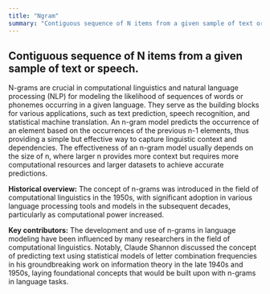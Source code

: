 ```yaml
---
title: "Ngram"
summary: "Contiguous sequence of N items from a given sample of text or speech."
---
```


## Contiguous sequence of N items from a given sample of text or speech.

N-grams are crucial in computational linguistics and natural language processing (NLP) for modeling the likelihood of sequences of words or phonemes occurring in a given language. They serve as the building blocks for various applications, such as text prediction, speech recognition, and statistical machine translation. An n-gram model predicts the occurrence of an element based on the occurrences of the previous n-1 elements, thus providing a simple but effective way to capture linguistic context and dependencies. The effectiveness of an n-gram model usually depends on the size of n, where larger n provides more context but requires more computational resources and larger datasets to achieve accurate predictions.

**Historical overview:** The concept of n-grams was introduced in the field of computational linguistics in the 1950s, with significant adoption in various language processing tools and models in the subsequent decades, particularly as computational power increased.

**Key contributors:** The development and use of n-grams in language modeling have been influenced by many researchers in the field of computational linguistics. Notably, Claude Shannon discussed the concept of predicting text using statistical models of letter combination frequencies in his groundbreaking work on information theory in the late 1940s and 1950s, laying foundational concepts that would be built upon with n-grams in language tasks.

